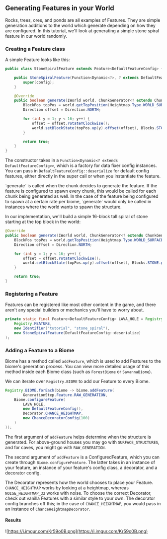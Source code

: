 ## Generating Features in your World

Rocks, trees, ores, and ponds are all examples of Features. They are
simple generation additions to the world which generate depending on how
they are configured. In this tutorial, we'll look at generating a simple
stone spiral feature in our world randomly.

### Creating a Feature class

A simple Feature looks like this:

```java
public class StoneSpiralFeature extends Feature<DefaultFeatureConfig> {

    public StoneSpiralFeature(Function<Dynamic<?>, ? extends DefaultFeatureConfig> config) {
        super(config);
    }

    @Override
    public boolean generate(IWorld world, ChunkGenerator<? extends ChunkGeneratorConfig> chunkGenerator, Random random, BlockPos pos, DefaultFeatureConfig config) {
        BlockPos topPos = world.getTopPosition(Heightmap.Type.WORLD_SURFACE, pos);
        Direction offset = Direction.NORTH;

        for (int y = 1; y < 16; y++) {
            offset = offset.rotateYClockwise();
            world.setBlockState(topPos.up(y).offset(offset), Blocks.STONE.getDefaultState(), 3);
        }

        return true;
    }
}
```

The constructor takes in a `Function<Dynamic<? extends
DefaultFeatureConfig>>`, which is a factory for data fixer config
instances. You can pass in `DefaultFeatureConfig::deserialize` for
default config features, either directly in the super call or when you
instantiate the feature.

\`generate\` is called when the chunk decides to generate the feature.
If the feature is configured to spawn every chunk, this would be called
for each chunk being generated as well. In the case of the feature being
configured to spawn at a certain rate per biome, \`generate\` would only
be called in instances where the world wants to spawn the structure.

In our implementation, we'll build a simple 16-block tall spiral of
stone starting at the top block in the world:

```java
@Override
public boolean generate(IWorld world, ChunkGenerator<? extends ChunkGeneratorConfig> chunkGenerator, Random random, BlockPos pos, DefaultFeatureConfig config) {
    BlockPos topPos = world.getTopPosition(Heightmap.Type.WORLD_SURFACE, pos);
    Direction offset = Direction.NORTH;

    for (int y = 1; y < 16; y++) {
        offset = offset.rotateYClockwise();
        world.setBlockState(topPos.up(y).offset(offset), Blocks.STONE.getDefaultState(), 3);
    }

    return true;
}
```

### Registering a Feature

Features can be registered like most other content in the game, and
there aren't any special builders or mechanics you'll have to worry
about.

```java
private static final Feature<DefaultFeatureConfig> LAVA_HOLE = Registry.register(
    Registry.FEATURE,
    new Identifier("tutorial", "stone_spiral"),
    new StoneSpiralFeature(DefaultFeatureConfig::deserialize)
);
```

### Adding a Feature to a Biome

Biome has a method called `addFeature`, which is used to add Features to
the biome's generation process. You can view more detailed usage of this
method inside each Biome class (such as `ForestBiome` or
`SavannaBiome`).

We can iterate over `Registry.BIOME` to add our Feature to every Biome.

```java
Registry.BIOME.forEach(biome -> biome.addFeature(
        GenerationStep.Feature.RAW_GENERATION,
    Biome.configureFeature(
        LAVA_HOLE,
        new DefaultFeatureConfig(),
        Decorator.CHANCE_HEIGHTMAP,
        new ChanceDecoratorConfig(100)
    )
));
```

The first argument of `addFeature` helps determine when the structure is
generated. For above-ground houses you may go with `SURFACE_STRUCTURES`,
and for caves, you might go with `RAW_GENERATION`.

The second argument of `addFeature` is a ConfiguredFeature, which you
can create through `Biome.configureFeature`. The latter takes in an
instance of your feature, an instance of your feature's config class, a
decorator, and a decorator config.

The Decorator represents how the world chooses to place your Feature.
`CHANCE_HEIGHTMAP` works by looking at a heightmap, whereas
`NOISE_HEIGHTMAP_32` works with noise. To choose the correct Decorator,
check out vanilla Features with a similar style to your own. The
decorator config branches off this; in the case of `CHANCE_HEIGHTMAP`,
you would pass in an instance of `ChanceHeightmapDecorator`.

#### Results

![https://i.imgur.com/Kr59o0B.png](https://i.imgur.com/Kr59o0B.png)
